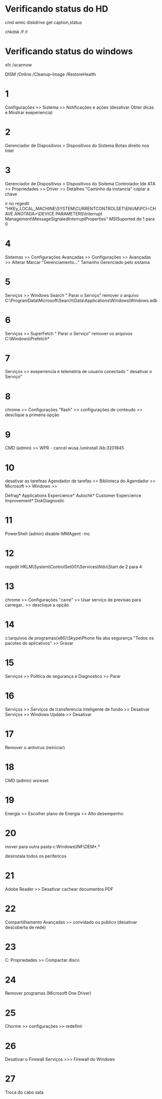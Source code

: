 # Verificando status do HD
cmd
wmic diskdrive get caption,status

chkdsk /f /r

# Verificando status do windows
sfc /scannow

DISM /Online /Cleanup-Image /RestoreHealth

# 1 
Configurações >> Sistema >> Notificações e ações 
(desativar  Obter dicas e Mostrar exeperiencia)

# 2
Gerenciador de Dispositivos > Dispositivos do Sistema
Botao direito nos Intel

# 3
Gerenciador de Dispositivos > Dispositivos do Sistema
Controlador Ide ATA >> Propriedades >> Driver >> Detalhes "Caminho da instancia"
copiar a chave

ir no regedit 
"HKEy_LOCAL_MACHINE\SYSTEM\CURRENTCONTROLSET\ENUM\PCI\<CHAVE ANOTADA>\DEVICE PARAMETERS\Interrupt Management\MessageSignaledInterruptProperties"
MSISuported de 1 para 0

# 4
Sistemas >> Configurações Avançadas >> Configurações >> Avançadas >> Alterar 
Marcar 
    "Gerenciamento..."
    Tamanho Gerenciado pelo sistama

# 5
Serviços >> Windows Search " Parar o Serviço"
remover o arquivo
C:\ProgramData\Microsoft\Search\Data\Applications\Windows\Windows.edb

# 6 
Serviços >> SuperFetch " Parar o Serviço"
remover os arquivos
C:\Windows\Prefetch\*

# 7
Serviços >> exeperiencia e telemetria de usuario conectado " desativar o Serviço"

# 8
chrome >> Configurações "flash" >> configurações de conteudo >> desclique a primeira opção

# 9
CMD (admin) >> WPR - cancel
wusa /uninstall /kb:3201845

# 10
desativar  as tarefeas
Agendador de tarefas >> Biblioteca do Agendador >> Microsoft >> Windows >> 

Defrag\*
Applications Expercience\*
Autochk\*
Customer Expercience Improvement\*
DiskDiagnostic

# 11
PowerShell (admin) 
disable-MMAgent -mc

# 12
regedit
HKLM\System\ControlSet001\Services\Ndu\Start de 2 para 4

# 13
chrome >> Configurações "carre" >> Usar serviço de previsao para carregar.. >> desclique a opção

# 14
c:\arquivos de programas(x86)\Skype\Phone
Na aba segurança "Todos os pacotes do aplicativos" >> Gravar

# 15
Serviços >> Politica de segurança e Diagnostico >> Parar

# 16
Serviços >> Serviços de transferencia inteligente de fundo >> Desativar
Serviços >> Windows Update >> Desativar

# 17
Remover o antivirus (reiniciar)

# 18
CMD (admin)
wsreset

# 19
Energia >> Escolher plano de Energia >> Alto desempenho

# 20
mover para outra pasta
c:Windows\INF\OEM*.*

desinstala todos os perifericos

# 21
Adobe Reader >> Desativar cachear documentos PDF

# 22
Compartilhamento Avançadas >> convidado ou publico (desativar descoberta de rede)

# 23
C:
Propriedades >> Compactar disco

# 24
Remover programas (Microsoft One Driver)

# 25
Chorme >> configurações >> redefinir

# 26
Desativar o Firewall
Serviços >>> Firewall do Windows

# 27
Troca do cabo sata
 
